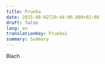 ```yaml
---
title: Prueba
date: 2025-08-02T20:44:00.000+02:00
draft: false
lang: en
translationKey: Prueba1
summary: Summary
---
```

Blach
